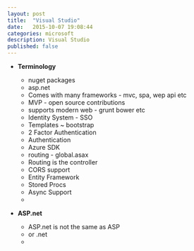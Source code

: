 ```yaml
---
layout: post
title:  "Visual Studio"
date:   2015-10-07 19:08:44
categories: microsoft
description: Visual Studio
published: false
---
```


* __Terminology__
  * nuget packages
  * asp.net
  * Comes with many frameworks - mvc, spa, wep api etc
  * MVP - open source contributions
  * supports modern web - grunt bower etc
  * Identity System - SSO
  * Templates ~ bootstrap
  * 2 Factor Authentication
  * Authentication
  * Azure SDK
  * routing - global.asax
  * Routing is the controller
  * CORS support
  * Entity Framework
  * Stored Procs
  * Async Support
  * 

* __ASP.net__
  * ASP.net is not the same as ASP
  * or .net
  * 
